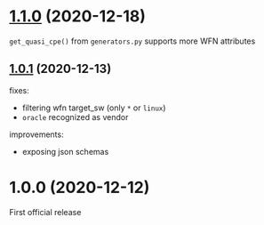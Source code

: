 # [1.1.0](https://github.com/mrl5/metarepo-cpe-tag/compare/v1.0.1...v1.1.0) (2020-12-18)

`get_quasi_cpe()` from `generators.py` supports more WFN attributes



## [1.0.1](https://github.com/mrl5/metarepo-cpe-tag/compare/v1.0.0...v1.0.1) (2020-12-13)

fixes:
* filtering wfn target_sw (only `*` or `linux`)
* `oracle` recognized as vendor

improvements:
* exposing json schemas



# 1.0.0 (2020-12-12)

First official release
